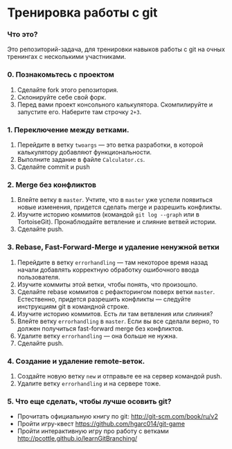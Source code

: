 # Тренировка работы с git

### Что это?

Это репозиторий-задача, для тренировки навыков работы с git на очных тренингах с несколькими участниками.

### 0. Познакомьтесь с проектом


1. Сделайте fork этого репозитория.
2. Склонируйте себе свой форк.
3. Перед вами проект консольного калькулятора. Скомпилируйте и запустите его. Наберите там строчку `2+3`.

### 1. Переключение между ветками.

1. Перейдите в ветку `twoargs` — это ветка разработки, в которой калькулятору добавляют функциональности. 
2. Выполните задание в файле `Calculator.cs`.
3. Сделайте commit и push

### 2. Merge без конфликтов

1. Влейте ветку в `master`. Учтите, что в `master` уже успели появиться новые изменения, придется сделать merge и разрешить конфликты.
2. Изучите историю коммитов (командой `git log --graph` или в TortoiseGit). Пронаблюдайте ветвление и слияние ветвей истории.
3. Сделайте push.


### 3. Rebase, Fast-Forward-Merge и удаление ненужной ветки

1. Перейдите в ветку `errorhandling` — там некоторое время назад начали добавлять корректную обработку ошибочного ввода пользователя.
2. Изучите коммиты этой ветки, чтобы понять, что произошло.
3. Сделайте rebase коммитов с рефакторингом поверх ветки `master`. Естественно, придется разрешить конфликты — следуйте инструкциям git в командной строке.
4. Изучите историю коммитов. Есть ли там ветвления или слияния?
5. Влейте ветку `errorhandling` в `master`. Если вы все сделали верно, то должен получиться fast-forward merge без конфликтов.
6. Удалите ветку `errorhandling` — она больше не нужна.
7. Сделайте push.

### 4. Создание и удаление remote-веток.

1. Создайте новую ветку `new` и отправьте ее на сервер командой push.
2. Удалите ветку `errorhandling` и на сервере тоже.


### 5. Что еще сделать, чтобы лучше осовить git?

* Прочитать официальную книгу по git: http://git-scm.com/book/ru/v2
* Пройти игру-квест  https://github.com/hgarc014/git-game
* Пройти интерактивную игру про работу с ветками http://pcottle.github.io/learnGitBranching/
